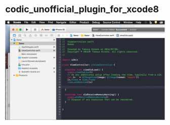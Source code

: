 # codic_unofficial_plugin_for_xcode8

![](https://raw.githubusercontent.com/noppefoxwolf/codic_unofficial_plugin_for_xcode8/master/sample.gif)
